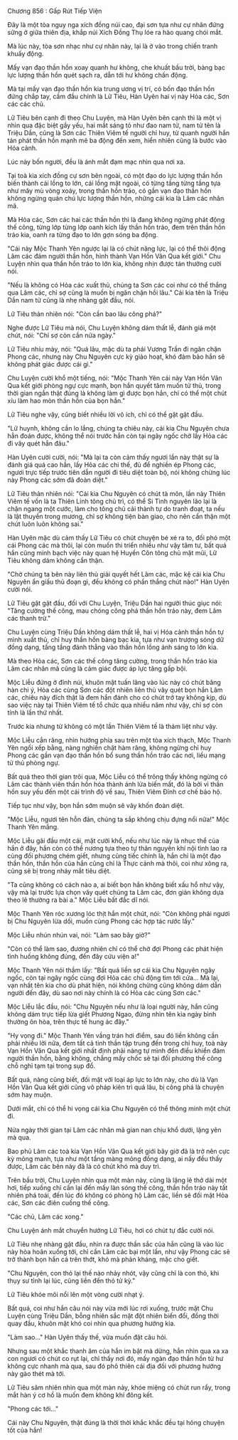 




Chương 856 : Gấp Rút Tiếp Viện


Đây là một tòa nguy nga xích đồng núi cao, đại sơn tựa như cự nhân đứng sững ở giữa thiên địa, khắp núi Xích Đồng Thụ lóe ra hào quang chói mắt.

Mà lúc này, tòa sơn nhạc như cự nhân này, lại là ở vào trong chiến tranh khuấy động.

Mấy vạn đạo thần hồn xoay quanh hư không, che khuất bầu trời, bàng bạc lực lượng thần hồn quét sạch ra, dẫn tới hư không chấn động.

Mà tại mấy vạn đạo thần hồn kia trung ương vị trí, có bốn đạo thần hồn đứng chắp tay, cầm đầu chính là Lữ Tiêu, Hàn Uyên hai vị này Hỏa các, Sơn các các chủ.

Lữ Tiêu bên cạnh đi theo Chu Luyện, mà Hàn Uyên bên cạnh thì là một vị nhìn qua đặc biệt gầy yếu, hai mắt sáng tỏ như đao nam tử, nam tử tên là Triệu Dần, cũng là Sơn các Thiên Viêm tế người chỉ huy, từ quanh người hắn tán phát thần hồn mạnh mẽ ba động đến xem, hiển nhiên cũng là bước vào Hóa cảnh.

Lúc này bốn người, đều là ánh mắt đạm mạc nhìn qua nơi xa.

Tại toà kia xích đồng cự sơn bên ngoài, có một đạo do lực lượng thần hồn biến thành cái lồng to lớn, cái lồng mặt ngoài, có từng tầng từng tầng tựa như mây mù vòng xoáy, trong thần hồn tráo, có gần vạn đạo thần hồn không ngừng quán chú lực lượng thần hồn, những cái kia là Lâm các nhân mã.

Mà Hỏa các, Sơn các hai các thần hồn thì là đang không ngừng phát động thế công, từng lớp từng lớp oanh kích lấy thần hồn tráo, đem trên thần hồn tráo kia, oanh ra từng đạo to lớn gợn sóng ba động.

"Cái này Mộc Thanh Yên ngược lại là có chút năng lực, lại có thể thôi động Lâm các đám người thần hồn, hình thành Vạn Hồn Vân Qua kết giới." Chu Luyện nhìn qua thần hồn tráo to lớn kia, không nhịn được tán thưởng cười nói.

"Nếu là không có Hỏa các xuất thủ, chúng ta Sơn các coi như có thể thắng qua Lâm các, chỉ sợ cũng là muốn bị ngăn chặn hồi lâu." Cái kia tên là Triệu Dần nam tử cũng là nhẹ nhàng gật đầu, nói.

Lữ Tiêu thản nhiên nói: "Còn cần bao lâu công phá?"

Nghe được Lữ Tiêu mà nói, Chu Luyện không dám thất lễ, đánh giá một chút, nói: "Chỉ sợ còn cần nửa ngày."

Lữ Tiêu nhíu mày, nói: "Quá lâu, mặc dù ta phái Vương Trần đi ngăn chặn Phong các, nhưng này Chu Nguyên cực kỳ giảo hoạt, khó đảm bảo hắn sẽ không phát giác được cái gì."

Chu Luyện cười khổ một tiếng, nói: "Mộc Thanh Yên cái này Vạn Hồn Vân Qua kết giới phòng ngự cực mạnh, bọn hắn quyết tâm muốn tử thủ, trong thời gian ngắn thật đúng là không làm gì được bọn hắn, chỉ có thể một chút xíu làm hao mòn thần hồn của bọn hắn."

Lữ Tiêu nghe vậy, cũng biết nhiều lời vô ích, chỉ có thể gật gật đầu.

"Lữ huynh, không cần lo lắng, chúng ta chiêu này, cái kia Chu Nguyên chưa hẳn đoán được, không thể nói trước hắn còn tại ngây ngốc chờ lấy Hỏa các đi vây quét hắn đâu."

Hàn Uyên cười cười, nói: "Mà lại ta còn cảm thấy ngươi lần này thật sự là đánh giá quá cao hắn, lấy Hỏa các chi thế, đủ để nghiền ép Phong các, ngươi trực tiếp trước tiên dẫn người đi tiêu diệt toàn bộ, nói không chừng lúc này Phong các sớm đã đoàn diệt."

Lữ Tiêu thản nhiên nói: "Cái kia Chu Nguyên có chút tà môn, lần này Thiên Viêm tế vốn là ta Thiên Linh tông chủ trì, có thể Si Tinh nguyên lão lại là chặn ngang một cước, làm cho tông chủ cải thành tự do tranh đoạt, ta nếu là lật thuyền trong mương, chỉ sợ không tiện bàn giao, cho nên cẩn thận một chút luôn luôn không sai."

Hàn Uyên mặc dù cảm thấy Lữ Tiêu có chút chuyện bé xé ra to, đối phó một cái Phong các mà thôi, lại còn muốn thi triển nhiều như vậy tâm tư, bất quá hắn cũng minh bạch việc này quan hệ Huyền Côn tông chủ mặt mũi, Lữ Tiêu không dám không cẩn thận.

"Chờ chúng ta bên này liên thủ giải quyết hết Lâm các, mặc kệ cái kia Chu Nguyên ẩn giấu thủ đoạn gì, đều không có phần thắng chút nào!" Hàn Uyên cười nói.

Lữ Tiêu gật gật đầu, đối với Chu Luyện, Triệu Dần hai người thúc giục nói: "Tăng cường thế công, mau chóng công phá thần hồn tráo này, đem Lâm các thanh trừ."

Chu Luyện cùng Triệu Dần không dám thất lễ, hai vị Hóa cảnh thần hồn tự mình xuất thủ, chỉ huy thần hồn bàng bạc kia, tựa như vạn trượng sóng dữ đồng dạng, tầng tầng đánh thẳng vào thần hồn lồng ánh sáng to lớn kia.

Mà theo Hỏa các, Sơn các thế công tăng cường, trong thần hồn tráo kia Lâm các nhân mã cũng là cảm giác được áp lực tăng gấp bội.

Mộc Liễu đứng ở đỉnh núi, khuôn mặt tuấn lãng vào lúc này có chút băng hàn chi ý, Hỏa các cùng Sơn các đột nhiên liên thủ vây quét bọn hắn Lâm các, chiêu này đích thật là đem hắn đánh cho có chút trở tay không kịp, dù sao việc này tại Thiên Viêm tế tổ chức qua nhiều năm như vậy, chỉ sợ còn tính là lần thứ nhất.

Trước kia nhưng từ không có một lần Thiên Viêm tế là thảm liệt như vậy.

Mộc Liễu cắn răng, nhìn hướng phía sau trên một tòa xích thạch, Mộc Thanh Yên ngồi xếp bằng, nàng nghiến chặt hàm răng, không ngừng chỉ huy Phong các gần vạn đạo thần hồn bổ sung thần hồn tráo các nơi, liều mạng tử thủ phòng ngự.

Bất quá theo thời gian trôi qua, Mộc Liễu có thể trông thấy không ngừng có Lâm các thành viên thần hồn hóa thành ánh lửa biến mất, đó là bởi vì thần hồn suy yếu đến một cái trình độ về sau, Thiên Viêm Đỉnh cơ chế bảo hộ.

Tiếp tục như vậy, bọn hắn sớm muộn sẽ vây khốn đoàn diệt.

"Mộc Liễu, ngươi tên hỗn đản, chúng ta sắp không chịu đựng nổi nữa!" Mộc Thanh Yên mắng.

Mộc Liễu gãi đầu một cái, mặt cười khổ, nếu như lúc này là nhục thể của hắn ở đây, hắn còn có thể nương tựa theo tự thân nguyên khí nội tình lao ra cùng đối phương chém giết, nhưng cũng tiếc chính là, hắn chỉ là một đạo thần hồn, thần hồn của hắn cũng chỉ là Thực cảnh mà thôi, coi như xông ra, cũng sẽ bị trong nháy mắt tiêu diệt.

"Ta cũng không có cách nào a, ai biết bọn hắn không biết xấu hổ như vậy, vậy mà lại trước lựa chọn vây quét chúng ta Lâm các, đơn giản không dựa theo lẽ thường ra bài a." Mộc Liễu bất đắc dĩ nói.

Mộc Thanh Yên róc xương lóc thịt hắn một chút, nói: "Còn không phải ngươi bị Chu Nguyên lừa dối, muốn cùng Phong các hợp tác rước lấy."

Mộc Liễu nhún nhún vai, nói: "Làm sao bây giờ?"

"Còn có thể làm sao, đương nhiên chỉ có thể chờ đợi Phong các phát hiện tình huống không đúng, đến đây cứu viện a!"

Mộc Thanh Yên nói thầm lấy: "Bất quá liền sợ cái kia Chu Nguyên ngây ngốc, còn tại ngây ngốc cùng đợi Hỏa các chủ động tìm tới cửa... Mà lại, vạn nhất tên kia cho dù phát hiện, nói không chừng cũng không dám dẫn người đến đây, dù sao nơi này chính là có Hỏa các cùng Sơn các."

Mộc Liễu lắc đầu, nói: "Chu Nguyên nếu như là loại người này, hắn cũng không dám trực tiếp lừa giết Phương Ngao, đừng nhìn tên kia ngày bình thường ôn hòa, trên thực tế hung ác đây."

"Hy vọng đi." Mộc Thanh Yên vầng trán hơi điểm, sau đó liền không cần phải nhiều lời nữa, đem tất cả tinh thần tập trung đến trong chỉ huy, toà này Vạn Hồn Vân Qua kết giới nhất định phải nàng tự mình đến điều khiển đám người thần hồn, bằng không, chẳng mấy chốc sẽ tại đối phương thế công chỗ nghỉ tạm tại trong sụp đổ.

Bất quá, nàng cũng biết, đối mặt với loại áp lực to lớn này, cho dù là Vạn Hồn Vân Qua kết giới cũng vô pháp kiên trì quá lâu, bị công phá là chuyện sớm hay muộn.

Dưới mắt, chỉ có thể hi vọng cái kia Chu Nguyên có thể thông minh một chút đi.

Nửa ngày thời gian tại Lâm các nhân mã gian nan chịu khổ dưới, lặng yên mà qua.

Bao phủ Lâm các toà kia Vạn Hồn Vân Qua kết giới bây giờ đã là trở nên cực kỳ mỏng manh, tựa như một tầng màng mỏng đồng dạng, ai nấy đều thấy được, Lâm các bên này đã là có chút khó mà duy trì.

Trên bầu trời, Chu Luyện nhìn qua một màn này, cũng là lặng lẽ thở dài một hơi, tiếp xuống chỉ cần lại đến mấy làn sóng thế công, thần hồn tráo này tất nhiên phá toái, đến lúc đó không có phòng hộ Lâm các, liền sẽ đối mặt Hỏa các, Sơn các điên cuồng thế công.

"Các chủ, Lâm các xong."

Chu Luyện ánh mắt chuyển hướng Lữ Tiêu, hơi có chút tự đắc cười nói.

Lữ Tiêu nhẹ nhàng gật đầu, nhìn ra được thần sắc của hắn cũng là vào lúc này hòa hoãn xuống tới, chỉ cần Lâm các bại một lần, như vậy Phong các sẽ trở thành bọn hắn cá trên thớt, khó mà phản kháng, mặc cho giết.

"Chu Nguyên, con thỏ lại thế nào nhảy nhót, vậy cũng chỉ là con thỏ, khi thụy sư tỉnh lại lúc, cũng liền đến thỏ tử kỳ."

Lữ Tiêu khóe môi nổi lên một vòng cười nhạt ý.

Bất quá, coi như hắn câu nói này vừa mới lúc rơi xuống, trước mặt Chu Luyện cùng Triệu Dần, bỗng nhiên sắc mặt đột nhiên biến đổi, đồng thời quay đầu, khuôn mặt khó coi nhìn qua phương hướng kia.

"Làm sao..." Hàn Uyên thấy thế, vừa muốn đặt câu hỏi.

Nhưng sau một khắc thanh âm của hắn im bặt mà dừng, hắn nhìn qua xa xa con ngươi có chút co rụt lại, chỉ thấy nơi đó, mấy ngàn đạo thần hồn từ hư không cực nhanh mà qua, sau đó phô thiên cái địa đối với phương hướng này gào thét mà tới.

Lữ Tiêu sâm nhiên nhìn qua một màn này, khóe miệng có chút run rẩy, trong mắt hàn ý cơ hồ là muốn đem không khí đông kết.

"Phong các tới..."

Cái này Chu Nguyên, thật đúng là thời thời khắc khắc đều tại hỏng chuyện tốt của hắn!




